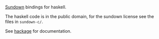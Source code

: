[Sundown](https://github.com/vmg/sundown) bindings for haskell.

The haskell code is in the public domain, for the sundown license see
the files in `sundown-c/`.

See [hackage](http://hackage.haskell.org/package/sundown) for
documentation.
